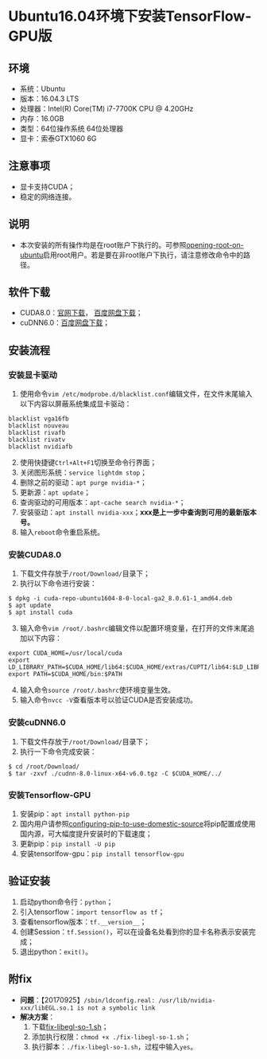 # Ubuntu16.04环境下安装TensorFlow-GPU版
## 环境
* 系统：Ubuntu
* 版本：16.04.3 LTS
* 处理器：Intel(R) Core(TM) i7-7700K CPU @ 4.20GHz
* 内存：16.0GB
* 类型：64位操作系统 64位处理器
* 显卡：索泰GTX1060 6G
## 注意事项
* 显卡支持CUDA；
* 稳定的网络连接。
## 说明
* 本次安装的所有操作均是在root账户下执行的。可参照[opening-root-on-ubuntu](../ubuntu/opening-root-on-ubuntu.md)启用root用户。若是要在非root账户下执行，请注意修改命令中的路径。
## 软件下载
* CUDA8.0：[官网下载](http://developer2.download.nvidia.com/compute/cuda/8.0/secure/Prod2/local_installers/cuda-repo-ubuntu1604-8-0-local-ga2_8.0.61-1_amd64.deb)， [百度网盘下载](https://pan.baidu.com/s/1c1BTZW0)；
* cuDNN6.0：[百度网盘下载](https://pan.baidu.com/s/1o78RO6m)；
## 安装流程
### 安装显卡驱动
1. 使用命令`vim /etc/modprobe.d/blacklist.conf`编辑文件，在文件末尾输入以下内容以屏蔽系统集成显卡驱动：
  ```text
  blacklist vga16fb
  blacklist nouveau
  blacklist rivafb
  blacklist rivatv
  blacklist nvidiafb
  ```
2. 使用快捷键`Ctrl+Alt+F1`切换至命令行界面；
3. 关闭图形系统：`service lightdm stop`；
4. 删除之前的驱动：`apt purge nvidia-*`；
5. 更新源：`apt update`；
6. 查询驱动的可用版本：`apt-cache search nvidia-*`；
7. 安装驱动：`apt install nvidia-xxx`；**xxx是上一步中查询到可用的最新版本号。**
8. 输入`reboot`命令重启系统。
### 安装CUDA8.0
1. 下载文件存放于`/root/Download/`目录下；
2. 执行以下命令进行安装：
  ```console
  $ dpkg -i cuda-repo-ubuntu1604-8-0-local-ga2_8.0.61-1_amd64.deb
  $ apt update
  $ apt install cuda
  ```
3. 输入命令`vim /root/.bashrc`编辑文件以配置环境变量，在打开的文件末尾追加以下内容：
  ```text
  export CUDA_HOME=/usr/local/cuda
  export LD_LIBRARY_PATH=$CUDA_HOME/lib64:$CUDA_HOME/extras/CUPTI/lib64:$LD_LIBRARY_PATH
  export PATH=$CUDA_HOME/bin:$PATH
  ```
4. 输入命令`source /root/.bashrc`使环境变量生效。
5. 输入命令`nvcc -V`查看版本号以验证CUDA是否安装成功。
### 安装cuDNN6.0
1. 下载文件存放于`/root/Download/`目录下；
2. 执行一下命令完成安装：
  ```console
  $ cd /root/Download/
  $ tar -zxvf ./cudnn-8.0-linux-x64-v6.0.tgz -C $CUDA_HOME/../
  ```
### 安装Tensorflow-GPU
1. 安装pip：`apt install python-pip`
2. 国内用户请参照[configuring-pip-to-use-domestic-source](../pip/configuring-pip-to-use-domestic-source.md)将pip配置成使用国内源，可大幅度提升安装时的下载速度；
3. 更新pip：`pip install -U pip`
4. 安装tensorlfow-gpu：`pip install tensorflow-gpu`
## 验证安装
1. 启动python命令行：`python`；
2. 引入tensorflow：`import tensorflow as tf`；
3. 查看tensorflow版本：`tf.__version__`；
4. 创建Session：`tf.Session()`，可以在设备名处看到你的显卡名称表示安装完成；
5. 退出python：`exit()`。
## 附fix
* **问题**：【20170925】`/sbin/ldconfig.real: /usr/lib/nvidia-xxx/libEGL.so.1 is not a symbolic link`
* **解决方案**：
  1. 下载[fix-libegl-so-1.sh](https://pan.baidu.com/s/1nvMHp1n)；
  2. 添加执行权限：`chmod +x ./fix-libegl-so-1.sh`；
  3. 执行脚本：`./fix-libegl-so-1.sh`，过程中输入`yes`。
